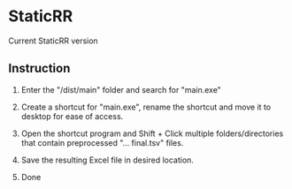 # StaticRR
Current StaticRR version

## Instruction

1. Enter the "/dist/main" folder and search for "main.exe"

2. Create a shortcut for "main.exe", rename the shortcut and move it to desktop for ease of access.

3. Open the shortcut program and Shift + Click multiple folders/directories that contain preprocessed "... final.tsv" files.

4. Save the resulting Excel file in desired location.

5. Done
